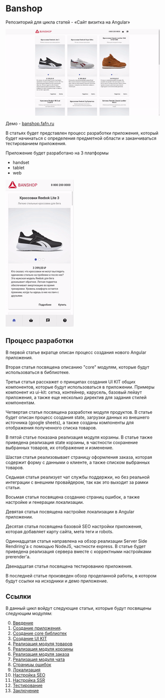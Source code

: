 # Banshop

Репозиторий для цикла статей - «Сайт визитка на Angular»

![Web](./docs/web.gif)

Демо - [banshop.fafn.ru](https://banshop.fafn.ru/)

В статьях будет представлен процесс разработки приложения, который будет начинаться с определения предметной области и заканчиваться тестированием приложения.

Приложение будет разработано на 3 платформы

- handset
- tablet
- web

![Handset](./docs/handset.gif)

## Процесс разработки

В первой статье вкратце описан процесс создания нового Angular приложения.

Вторая статья посвящена описанию "core" модулям, которые будут использоваться в библиотеке.

Третья статья расскажет о принципах создания UI KIT общих компонентов, которые будут использоваться в приложении. Примеры компонент из ui-kit: сетка, контейнер, карусель, базовый лейаут приложения, а также еще несколько директив для задания стилей компонентам.

Четвертая статья посвящена разработке модуля продуктов. В статье будет описан процесс создания state, загрузки данных из внешнего источника (google sheets), а также созданы компоненты для отображения полученного списка товаров.

В пятой статье показана реализация модуля корзины. В статье также приведена реализация state корзины, в частности сохранение выбранных товаров, их отображение и изменение.

Шастая статья реализовывает страницу оформления заказа, которая содержит форму с данными о клиенте, а также списком выбранных товаров.

Седьмая статья реализует чат службы поддержки, но без реальной интеграции с внешним провайдером, так как это выходит за рамки статьи.

Восьмая статья посвящена созданию страниц ошибок, а также настройке и генерации локализации.

Девятая статья посвящена настройке локализации в Angular приложении.

Десятая статья посвящена базовой SEO настройки приложения, которая добавляет карту сайта, мета теги и robots.

Одиннадцатая статья направлена на обзор реализации Server Side Rendiring'а с помощью NodeJS, частности express. В статье будет приведена реализация сервера вместе с корректными настройками prerender'а.

Двенадцатая статья посвящена тестированию приложения.

В последней статье произведен обзор проделанной работы, в котором будут ссылки на исходники и демо приложение.

## Ссылки

В данный цикл войдут следующие статьи, которые будут посвящены следующим модулям:

0. [Введение](https://medium.com/fafnur/%D1%81%D0%B0%D0%B9%D1%82-%D0%B2%D0%B8%D0%B7%D0%B8%D1%82%D0%BA%D0%B0-%D0%BD%D0%B0-angular-%D0%B2%D0%B2%D0%B5%D0%B4%D0%B5%D0%BD%D0%B8%D0%B5-9bc18c25fe37)
1. [Создание приложения](https://medium.com/fafnur/%D1%81%D0%B0%D0%B9%D1%82-%D0%B2%D0%B8%D0%B7%D0%B8%D1%82%D0%BA%D0%B0-%D0%BD%D0%B0-angular-%D1%81%D0%BE%D0%B7%D0%B4%D0%B0%D0%BD%D0%B8%D0%B5-angular-%D0%BF%D1%80%D0%B8%D0%BB%D0%BE%D0%B6%D0%B5%D0%BD%D0%B8%D1%8F-a113021c70d3).
2. [Создание core библиотек](https://medium.com/fafnur/%D1%81%D0%B0%D0%B9%D1%82-%D0%B2%D0%B8%D0%B7%D0%B8%D1%82%D0%BA%D0%B0-%D0%BD%D0%B0-angular-%D1%81%D0%BE%D0%B7%D0%B4%D0%B0%D0%BD%D0%B8%D0%B5-core-%D0%B1%D0%B8%D0%B1%D0%BB%D0%B8%D0%BE%D1%82%D0%B5%D0%BA-8fbe0a7f9608)
3. [Создание UI KIT](https://medium.com/fafnur/%D1%81%D0%B0%D0%B9%D1%82-%D0%B2%D0%B8%D0%B7%D0%B8%D1%82%D0%BA%D0%B0-%D0%BD%D0%B0-angular-%D1%81%D0%BE%D0%B7%D0%B4%D0%B0%D0%BD%D0%B8%D0%B5-ui-kit-75c02751900e)
4. [Реализация модуля товаров](https://medium.com/fafnur/%D1%81%D0%B0%D0%B9%D1%82-%D0%B2%D0%B8%D0%B7%D0%B8%D1%82%D0%BA%D0%B0-%D0%BD%D0%B0-angular-%D0%BC%D0%BE%D0%B4%D1%83%D0%BB%D1%8C-%D1%82%D0%BE%D0%B2%D0%B0%D1%80%D0%BE%D0%B2-659cd5599e93)
5. [Реализация модуля корзины](https://medium.com/fafnur/%D1%81%D0%B0%D0%B9%D1%82-%D0%B2%D0%B8%D0%B7%D0%B8%D1%82%D0%BA%D0%B0-%D0%BD%D0%B0-angular-%D0%BC%D0%BE%D0%B4%D1%83%D0%BB%D1%8C-%D0%BA%D0%BE%D1%80%D0%B7%D0%B8%D0%BD%D1%8B-1644d9cc493d)
6. [Реализация модуля заказа](https://medium.com/fafnur/%D1%81%D0%B0%D0%B9%D1%82-%D0%B2%D0%B8%D0%B7%D0%B8%D1%82%D0%BA%D0%B0-%D0%BD%D0%B0-angular-%D0%BC%D0%BE%D0%B4%D1%83%D0%BB%D1%8C-%D0%BE%D1%84%D0%BE%D1%80%D0%BC%D0%BB%D0%B5%D0%BD%D0%B8%D1%8F-%D0%B7%D0%B0%D0%BA%D0%B0%D0%B7%D0%B0-f2f0051ab82)
7. [Реализация модуля чата](https://medium.com/fafnur/%D1%81%D0%B0%D0%B9%D1%82-%D0%B2%D0%B8%D0%B7%D0%B8%D1%82%D0%BA%D0%B0-%D0%BD%D0%B0-angular-%D0%BC%D0%BE%D0%B4%D1%83%D0%BB%D1%8C-%D1%87%D0%B0%D1%82%D0%B0-e0fad0d09778)
8. [Страницы ошибок](https://medium.com/fafnur/%D1%81%D0%B0%D0%B9%D1%82-%D0%B2%D0%B8%D0%B7%D0%B8%D1%82%D0%BA%D0%B0-%D0%BD%D0%B0-angular-%D1%81%D1%82%D1%80%D0%B0%D0%BD%D0%B8%D1%86%D1%8B-%D0%BE%D1%88%D0%B8%D0%B1%D0%BE%D0%BA-cc71d573f7ca)
9. [Локализация](https://medium.com/fafnur/%D1%81%D0%B0%D0%B9%D1%82-%D0%B2%D0%B8%D0%B7%D0%B8%D1%82%D0%BA%D0%B0-%D0%BD%D0%B0-angular-%D0%BD%D0%B0%D1%81%D1%82%D1%80%D0%BE%D0%B9%D0%BA%D0%B0-%D0%BB%D0%BE%D0%BA%D0%B0%D0%BB%D0%B8%D0%B7%D0%B0%D1%86%D0%B8%D0%B8-4eb6ce8b2aac)
10. [Настройка SEO](https://medium.com/fafnur/%D1%81%D0%B0%D0%B9%D1%82-%D0%B2%D0%B8%D0%B7%D0%B8%D1%82%D0%BA%D0%B0-%D0%BD%D0%B0-angular-%D0%BD%D0%B0%D1%81%D1%82%D1%80%D0%BE%D0%B9%D0%BA%D0%B0-seo-69d1a329cd41)
11. [Настройка SSR](https://medium.com/fafnur/%D1%81%D0%B0%D0%B9%D1%82-%D0%B2%D0%B8%D0%B7%D0%B8%D1%82%D0%BA%D0%B0-%D0%BD%D0%B0-angular-%D0%BD%D0%B0%D1%81%D1%82%D1%80%D0%BE%D0%B9%D0%BA%D0%B0-ssr-e7d61b03c24e)
12. [Тестирование](https://medium.com/fafnur/%D1%81%D0%B0%D0%B9%D1%82-%D0%B2%D0%B8%D0%B7%D0%B8%D1%82%D0%BA%D0%B0-%D0%BD%D0%B0-angular-unit-%D1%82%D0%B5%D1%81%D1%82%D0%B8%D1%80%D0%BE%D0%B2%D0%B0%D0%BD%D0%B8%D0%B5-801760969790)
13. [Заключение](https://medium.com/fafnur/%D1%81%D0%B0%D0%B9%D1%82-%D0%B2%D0%B8%D0%B7%D0%B8%D1%82%D0%BA%D0%B0-%D0%BD%D0%B0-angular-%D0%B7%D0%B0%D0%BA%D0%BB%D1%8E%D1%87%D0%B5%D0%BD%D0%B8%D0%B5-1c5b9dec26fc)
